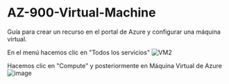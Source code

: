 # AZ-900-Virtual-Machine
Guía para crear un recurso en el portal de Azure y configurar una máquina virtual.

En el menú hacemos clic en "Todos los servicios"
![VM2](https://user-images.githubusercontent.com/106035353/174952710-c4ca367f-9229-4406-8ccb-ac1ad4796221.png)

Hacemos clic en "Compute" y posteriormente en Máquina Virtual de Azure
![image](https://user-images.githubusercontent.com/106035353/174952842-46ef4a3a-dc14-46f9-be68-31b408a08486.png)



